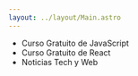 ```yaml
---
layout: ../layout/Main.astro
---
```

- Curso Gratuito de JavaScript
- Curso Gratuito de React
- Noticias Tech y Web

